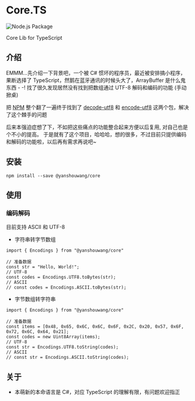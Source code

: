 # Core.TS

![Node.js Package](https://github.com/yanshouwang/Core.TS/workflows/Node.js%20Package/badge.svg)

Core Lib for TypeScript

## 介绍

EMMM...先介绍一下背景吧，一个被 C# 惯坏的程序员，最近被安排搞小程序，果断选择了 TypeScript，然鹅在蓝牙通讯的时候头大了，ArrayBuffer 是什么鬼东西 - -! 找了很久发现居然没有找到把数组通过 UTF-8 解码和编码的功能 (手动掀桌)

把 [NPM](https://www.npmjs.org) 整个翻了一遍终于找到了 [decode-utf8](https://www.npmjs.com/package/decode-utf8) 和 [encode-utf8](https://www.npmjs.com/package/encode-utf8) 这两个包，解决了这个棘手的问题

后来本强迫症想了下，不如把这些痛点的功能整合起来方便以后复用, 对自己也是个不小的提高。 于是就有了这个项目，哈哈哈，想的很多，不过目前只提供编码和解码的功能啦，以后再有需求再说吧~

## 安装

```
npm install --save @yanshouwang/core
```

## 使用

### 编码解码

目前支持 ASCII 和 UTF-8

- 字符串转字节数组

``` TS
import { Encodings } from "@yanshouwang/core"

// 准备数据
const str = "Hello, World!";
// UTF-8
const codes = Encodings.UTF8.toBytes(str);
// ASCII
// const codes = Encodings.ASCII.toBytes(str);
```

- 字节数组转字符串

``` TS
import { Encodings } from "@yanshouwang/core"

// 准备数据
const items = [0x48, 0x65, 0x6C, 0x6C, 0x6F, 0x2C, 0x20, 0x57, 0x6F, 0x72, 0x6C, 0x64, 0x21];
const codes = new Uint8Array(items);
// UTF-8
const str = Encodings.UTF8.toString(codes);
// ASCII
// const str = Encodings.ASCII.toString(codes);
```

## 关于
- 本萌新的本命语言是 C#，对应 TypeScript 的理解有限，有问题欢迎指正